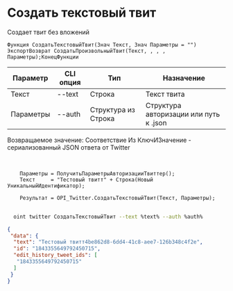 ﻿---
sidebar_position: 2
---

# Создать текстовый твит
 Создает твит без вложений



`Функция СоздатьТекстовыйТвит(Знач Текст, Знач Параметры = "") ЭкспортВозврат СоздатьПроизвольныйТвит(Текст, , , , Параметры);КонецФункции`

  | Параметр | CLI опция | Тип | Назначение |
  |-|-|-|-|
  | Текст | --text | Строка | Текст твита |
  | Параметры | --auth | Структура из Строка | Структура авторизации или путь к .json |

  
  Возвращаемое значение:   Соответствие Из КлючИЗначение - сериализованный JSON ответа от Twitter

<br/>




```bsl title="Пример кода"
    Параметры = ПолучитьПараметрыАвторизацииТвиттер();
    Текст     = "Тестовый твитт" + Строка(Новый УникальныйИдентификатор);

    Результат = OPI_Twitter.СоздатьТекстовыйТвит(Текст, Параметры);
```



```sh title="Пример команды CLI"
    
  oint twitter СоздатьТекстовыйТвит --text %text% --auth %auth%

```

```json title="Результат"
{
 "data": {
  "text": "Тестовый твитт4be862d8-6dd4-41c8-aee7-126b348c4f2e",
  "id": "1843355649792450715",
  "edit_history_tweet_ids": [
   "1843355649792450715"
  ]
 }
}
```
